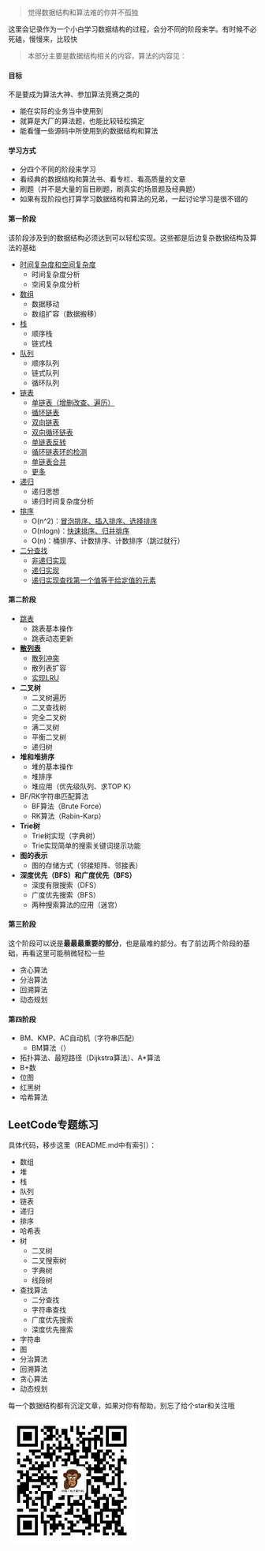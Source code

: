 >觉得数据结构和算法难的你并不孤独

这里会记录作为一个小白学习数据结构的过程，会分不同的阶段来学。有时候不必死磕，慢慢来，比较快

>本部分主要是数据结构相关的内容，算法的内容见：

#### 目标
不是要成为算法大神、参加算法竞赛之类的
* 能在实际的业务当中使用到
* 就算是大厂的算法题，也能比较轻松搞定
* 能看懂一些源码中所使用到的数据结构和算法

#### 学习方式
* 分四个不同的阶段来学习
* 看经典的数据结构和算法书、看专栏、看高质量的文章
* 刷题（并不是大量的盲目刷题，刷真实的场景题及经典题）
* 如果有现阶段也打算学习数据结构和算法的兄弟，一起讨论学习是很不错的

#### 第一阶段
该阶段涉及到的数据结构必须达到可以轻松实现。这些都是后边复杂数据结构及算法的基础

* [时间复杂度和空间复杂度](https://mp.weixin.qq.com/s?__biz=MzU5MjA1MzcyMA==&mid=2247484405&idx=1&sn=30f2ae319ca0e7b10e821f6cd76bb5f0&chksm=fe24d742c9535e54316013decdc9ea9da239b816d372d270f8eb1b7c8ca3770fd5a0dcd40275&token=1596559759&lang=zh_CN#rd)
   * 时间复杂度分析
   * 空间复杂度分析
* [数组](https://mp.weixin.qq.com/s?__biz=MzU5MjA1MzcyMA==&mid=2247484982&idx=1&sn=1b7b2c50c5bce6c4eaaf04b9d7d7ce50&chksm=fe24d281c9535b97f34a68dbd8875d9f58bad917a7f21e114f78486e76d5a18a903d254be8a0&token=1596559759&lang=zh_CN#rd)
   * 数据移动
   * 数组扩容（数据搬移）
* [栈](https://mp.weixin.qq.com/s/-qFPqV34Go47_nJ7dw0eTw)
   * 顺序栈
   * 链式栈
* [队列](https://mp.weixin.qq.com/s/-qFPqV34Go47_nJ7dw0eTw)
   * 顺序队列
   * 链式队列
   * 循环队列
* [链表](https://mp.weixin.qq.com/s/kILIFX22Djdil7hWoGMTOQ)
   * [单链表（增删改查、遍历）](https://github.com/Rain-Life/data-structure/blob/master/LinkList/baseList.go)
   * [循环链表](https://github.com/Rain-Life/data-structure/blob/master/LinkList/loopLinkList/loopLinkedList.go)
   * [双向链表](https://github.com/Rain-Life/data-structure/blob/master/LinkList/doublyLinkedList/doublyLinkedList.go)
   * [双向循环链表](https://github.com/Rain-Life/data-structure/blob/master/LinkList/doublyLoopLinkedList/doublyLoopLinkedList.go)
   * [单链表反转](https://mp.weixin.qq.com/s/GFDEOpF7tFcKPB8Q-UNdXA)
   * [循环链表环的检测](https://mp.weixin.qq.com/s/GFDEOpF7tFcKPB8Q-UNdXA)
   * [单链表合并](https://mp.weixin.qq.com/s/GFDEOpF7tFcKPB8Q-UNdXA)
   * [更多](https://mp.weixin.qq.com/s/6amum0iNRxgitXTPG47ExQ)
* [递归](https://mp.weixin.qq.com/s/ku9wPF3V4Y8SECw8eQxnfQ)
   * 递归思想
   * 递归时间复杂度分析 
* [排序](https://mp.weixin.qq.com/s/POoYx0E-lN2CwDOI8Rtdyw)
   * O(n^2)：[冒泡排序、插入排序、选择排序](https://mp.weixin.qq.com/s/POoYx0E-lN2CwDOI8Rtdyw)
   * O(nlogn)：[快速排序、归并排序](https://mp.weixin.qq.com/s/G84aBHEMa5sSr36HRLmBHQ)
   * O(n)：桶排序、计数排序、计数排序（跳过就行）
* [二分查找](https://mp.weixin.qq.com/s/JLw7m1fFGeu6j141q3zN5w)
   * [非递归实现](https://github.com/Rain-Life/data-structure/blob/master/BinarySearch/implement.go)
   * [递归实现](https://github.com/Rain-Life/data-structure/blob/master/BinarySearch/implement.go)
   * [递归实现查找第一个值等于给定值的元素](https://github.com/Rain-Life/data-structure/blob/master/BinarySearch/implement.go)


#### 第二阶段

* [跳表](https://mp.weixin.qq.com/s?__biz=MzU5MjA1MzcyMA==&mid=2247485195&idx=1&sn=d44e1cbf26cd9c53578f721b0db3f74e&chksm=fe24d3bcc9535aaab2e278edb4709a4c4e5d2da932a50b7f59c63121a072b4f9c078aa030239&token=1596559759&lang=zh_CN#rd)
   * 跳表基本操作
   * 跳表动态更新
* **[散列表](https://mp.weixin.qq.com/s/BpgaNMTH6bZxNZ0-IIQYzQ)**
   * [散列冲突](https://github.com/Rain-Life/data-structure/tree/master/hashTable)
   * 散列表扩容
   * [实现LRU](https://github.com/Rain-Life/data-structure/blob/master/hashTable/hash/LRU.go)
* **二叉树**
   * 二叉树遍历
   * 二叉查找树
   * 完全二叉树
   * 满二叉树
   * 平衡二叉树
   * 递归树
* **堆和堆排序**
   * 堆的基本操作
   * 堆排序
   * 堆应用（优先级队列、求TOP K）
* BF/RK字符串匹配算法
   * BF算法（Brute Force）
   * RK算法（Rabin-Karp）
* **Trie树**
   * Trie树实现（字典树）
   * Trie实现简单的搜索关键词提示功能
* **图的表示**
   * 图的存储方式（邻接矩阵、邻接表）
* **深度优先（BFS）和广度优先（BFS）**
   * 深度有限搜索（DFS）
   * 广度优先搜索（BFS）
   * 两种搜索算法的应用（迷宫）

#### 第三阶段
这个阶段可以说是**最最最重要的部分**，也是最难的部分。有了前边两个阶段的基础，再看这里可能稍微轻松一些

* 贪心算法
* 分治算法
* 回溯算法
* 动态规划

#### 第四阶段
* BM、KMP、AC自动机（字符串匹配）
   * BM算法（）
* 拓扑算法、最短路径（Dijkstra算法）、A*算法
* B+数
* 位图
* 红黑树
* 哈希算法

## LeetCode专题练习
具体代码，移步这里（README.md中有索引）：
* 数组
* 堆
* 栈
* 队列
* 链表
* 递归
* 排序
* 哈希表
* 树
   * 二叉树
   * 二叉搜索树
   * 字典树
   * 线段树
* 查找算法
   * 二分查找
   * 字符串查找
   * 广度优先搜索
   * 深度优先搜索
* 字符串
* 图
* 分治算法
* 回溯算法
* 贪心算法
* 动态规划


每一个数据结构都有沉淀文章，如果对你有帮助，别忘了给个star和关注哦

![image](https://github.com/Rain-Life/data-struct-by-go/blob/master/photos/%E5%85%AC%E4%BC%97%E5%8F%B7.jpg)
